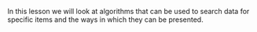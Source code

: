 In this lesson we will look at algorithms that can be used to search data for specific items and the ways in which they can be presented.